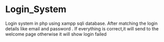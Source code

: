 # Login_System
 Login system in php using xampp sqli database. After matching the login details like email and password . If everything is correct,it will send to the welcome page otherwise it will show login failed

